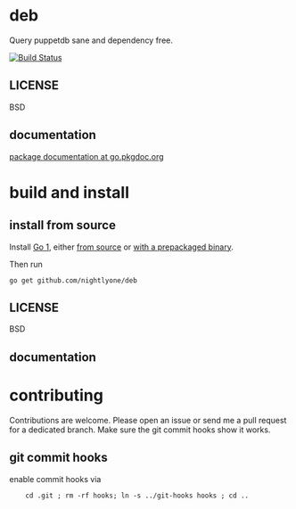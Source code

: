 deb
===========

Query puppetdb sane and dependency free.

[![Build Status][1]][2]

[1]: https://secure.travis-ci.org/nightlyone/deb.png
[2]: http://travis-ci.org/nightlyone/deb


LICENSE
-------
BSD

documentation
-------------
[package documentation at go.pkgdoc.org](http://go.pkgdoc.org/github.com/nightlyone/deb)


build and install
=================

install from source
-------------------

Install [Go 1][3], either [from source][4] or [with a prepackaged binary][5].

Then run

	go get github.com/nightlyone/deb

[3]: http://golang.org
[4]: http://golang.org/doc/install/source
[5]: http://golang.org/doc/install

LICENSE
-------
BSD

documentation
-------------

contributing
============

Contributions are welcome. Please open an issue or send me a pull request for a dedicated branch.
Make sure the git commit hooks show it works.

git commit hooks
-----------------------
enable commit hooks via

        cd .git ; rm -rf hooks; ln -s ../git-hooks hooks ; cd ..

